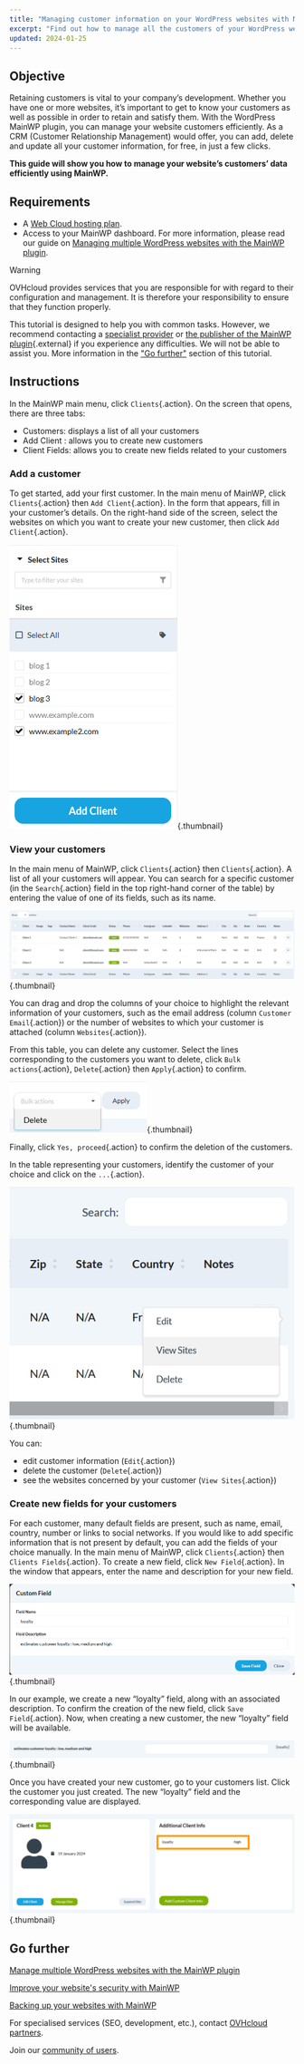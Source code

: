 ```yaml
---
title: "Managing customer information on your WordPress websites with MainWP"
excerpt: "Find out how to manage all the customers of your WordPress websites from the MainWP dashboard"
updated: 2024-01-25
---
```


## Objective

Retaining customers is vital to your company’s development. Whether you have one or more websites, it’s important to get to know your customers as well as possible in order to retain and satisfy them. With the WordPress MainWP plugin, you can manage your website customers efficiently. As a CRM (Customer Relationship Management) would offer, you can add, delete and update all your customer information, for free, in just a few clicks.

**This guide will show you how to manage your website’s customers’ data efficiently using MainWP.**

## Requirements

- A [Web Cloud hosting plan](/links/web/hosting).
- Access to your MainWP dashboard. For more information, please read our guide on [Managing multiple WordPress websites with the MainWP plugin](/pages/web_cloud/web_hosting/mainwp_general).

> [!warning]
>
> OVHcloud provides services that you are responsible for with regard to their configuration and management. It is therefore your responsibility to ensure that they function properly.
> 
> This tutorial is designed to help you with common tasks. However, we recommend contacting a [specialist provider](/links/partner) or [the publisher of the MainWP plugin](https://mainwp.com/support/){.external} if you experience any difficulties. We will not be able to assist you. More information in the ["Go further"](#go-further) section of this tutorial.
>

## Instructions

In the MainWP main menu, click `Clients`{.action}. On the screen that opens, there are three tabs:

- Customers: displays a list of all your customers
- Add Client : allows you to create new customers
- Client Fields: allows you to create new fields related to your customers

### Add a customer

To get started, add your first customer. In the main menu of MainWP, click `Clients`{.action} then `Add Client`{.action}. In the form that appears, fill in your customer’s details. On the right-hand side of the screen, select the websites on which you want to create your new customer, then click `Add Client`{.action}.

![mainWPClientMngt](/pages/assets/screens/other/cms/wordpress/mainwp/add_client.png){.thumbnail}

### View your customers

In the main menu of MainWP, click `Clients`{.action} then `Clients`{.action}. A list of all your customers will appear. You can search for a specific customer (in the `Search`{.action} field in the top right-hand corner of the table) by entering the value of one of its fields, such as its name.

![mainWPClientMngt](/pages/assets/screens/other/cms/wordpress/mainwp/search_client.png){.thumbnail}

You can drag and drop the columns of your choice to highlight the relevant information of your customers, such as the email address (column `Customer Email`{.action}) or the number of websites to which your customer is attached (column `Websites`{.action}).

From this table, you can delete any customer. Select the lines corresponding to the customers you want to delete, click `Bulk actions`{.action}, `Delete`{.action} then `Apply`{.action} to confirm.

![mainWPClientMngt](/pages/assets/screens/other/cms/wordpress/mainwp/delete_client.png){.thumbnail}

Finally, click `Yes, proceed`{.action} to confirm the deletion of the customers.

In the table representing your customers, identify the customer of your choice and click on the `...`{.action}.

![mainWPClientMngt](/pages/assets/screens/other/cms/wordpress/mainwp/more_client.png){.thumbnail}

You can:

- edit customer information (`Edit`{.action})
- delete the customer (`Delete`{.action})
- see the websites concerned by your customer (`View Sites`{.action})

### Create new fields for your customers

For each customer, many default fields are present, such as name, email, country, number or links to social networks. If you would like to add specific information that is not present by default, you can add the fields of your choice manually.
In the main menu of MainWP, click `Clients`{.action} then `Clients Fields`{.action}. To create a new field, click `New Field`{.action}. In the window that appears, enter the name and description for your new field.

![mainWPClientMngt](/pages/assets/screens/other/cms/wordpress/mainwp/new_field_client.png){.thumbnail}

In our example, we create a new “loyalty” field, along with an associated description. To confirm the creation of the new field, click `Save Field`{.action}. Now, when creating a new customer, the new “loyalty” field will be available.

![mainWPClientMngt](/pages/assets/screens/other/cms/wordpress/mainwp/new_field_add_client.png){.thumbnail}

Once you have created your new customer, go to your customers list. Click the customer you just created. The new “loyalty” field and the corresponding value are displayed.

![mainWPClientMngt](/pages/assets/screens/other/cms/wordpress/mainwp/details_client.png){.thumbnail}

## Go further <a name="go-further"></a>

[Manage multiple WordPress websites with the MainWP plugin](/pages/web_cloud/web_hosting/mainwp_general)

[Improve your website's security with MainWP](/pages/web_cloud/web_hosting/mainwp-security)

[Backing up your websites with MainWP](/pages/web_cloud/web_hosting/mainwp-backup)

For specialised services (SEO, development, etc.), contact [OVHcloud partners](/links/partner).

Join our [community of users](/links/community).